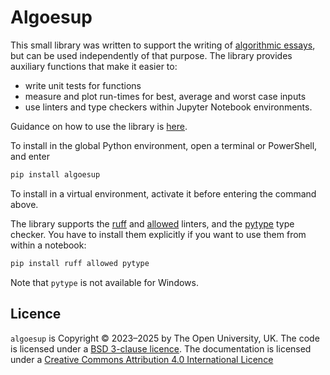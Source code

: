 # Algoesup

This small library was written to support the writing of
[algorithmic essays](https://dsa-ou.github.io/algoesup),
but can be used independently of that purpose.
The library provides auxiliary functions that make it easier to:
 - write unit tests for functions
 - measure and plot run-times for best, average and worst case inputs
 - use linters and type checkers within Jupyter Notebook environments.

Guidance on how to use the library is [here](https://dsa-ou.github.io/algoesup/coding/).

To install in the global Python environment, open a terminal or PowerShell, and enter
```bash
pip install algoesup
```
To install in a virtual environment, activate it before entering the command above.

The library supports the [ruff](https://docs.astral.sh/ruff) and
[allowed](https://dsa-ou.github.io/allowed) linters, and the
[pytype](https://google.github.io/pytype) type checker.
You have to install them explicitly if you want to use them from within a notebook:
```bash
pip install ruff allowed pytype
```
Note that `pytype` is not available for Windows.

## Licence

`algoesup` is Copyright © 2023–2025 by The Open University, UK.
The code is licensed under a
[BSD 3-clause licence](https://github.com/dsa-ou/algoesup/blob/main/LICENSE).
The documentation is licensed under a
[Creative Commons Attribution 4.0 International Licence](https://creativecommons.org/licenses/by/4.0/)